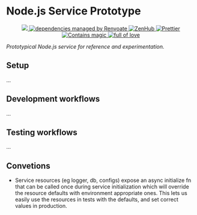 # Node.js Service Prototype

<p align="center">
  <a
    href="https://travis-ci.com/crystal-ball/node-service-prototype"
    alt="build status"
  >
    <img
      src="https://travis-ci.com/crystal-ball/node-service-prototype.svg?branch=master"
    />
  </a>
  <a href="https://renovatebot.com/" target="_blank" rel="noopener noreferrer">
    <img
      src="https://img.shields.io/badge/Renovate-enabled-32c3c2.svg"
      alt="dependencies managed by Renvoate"
    />
  </a>
  <a
    href="https://github.com/crystal-ball/eslint-config-eloquence#zenhub"
    target="_blank"
    rel="noopener noreferrer"
  >
    <img
      src="https://img.shields.io/badge/Shipping_faster_with-ZenHub-5e60ba.svg?style=flat-square"
      alt="ZenHub"
    />
  </a>
  <a
    href="https://github.com/prettier/prettier"
    target="_blank"
    rel="noopener noreferrer"
  >
    <img
      src="https://img.shields.io/badge/styled_with-prettier-ff69b4.svg"
      alt="Prettier"
    />
  </a>
  <br />
  <a
    href="https://github.com/crystal-ball"
    target="_blank"
    rel="noopener noreferrer"
  >
    <img
      src="https://img.shields.io/badge/%F0%9F%94%AE%E2%9C%A8-contains_magic-D831D7.svg"
      alt="Contains magic"
    />
  </a>
  <a
    href="https://github.com/crystal-ball/crystal-ball.github.io"
    target="_blank"
    rel="noopener noreferrer"
  >
    <img
      src="https://img.shields.io/badge/%F0%9F%92%96%F0%9F%8C%88-full_of_love-F5499E.svg"
      alt="full of love"
    />
  </a>
</p>

_Prototypical Node.js service for reference and experimentation._

## Setup

...

## Development workflows

...

## Testing workflows

...

## Convetions

- Service resources (eg logger, db, configs) expose an async initialize fn that
  can be called once during service initialization which will override the
  resource defaults with environment appropriate ones. This lets us easily use
  the resources in tests with the defaults, and set correct values in
  production.
